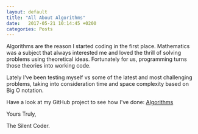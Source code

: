 ```yaml
---
layout: default
title: "All About Algorithms"
date:   2017-05-21 10:14:45 +0200
categories: Posts
---
```



Algorithms are the reason I started coding in the first place.
Mathematics was a subject that always interested me and loved the thrill of solving problems using theoretical ideas.
Fortunately for us, programming turns those theories into working code.

Lately I've been testing myself vs some of the latest and most challenging problems, taking into consideration time and space complexity based on Big O notation.

Have a look at my GitHub project to see how I've done: [Algorithms](https://github.com/jdksloan/AllAboutAlgorithms)

Yours Truly,

The Silent Coder.

